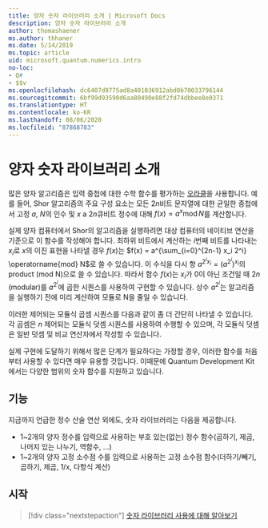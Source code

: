 ```yaml
---
title: 양자 숫자 라이브러리 소개 | Microsoft Docs
description: 양자 숫자 라이브러리 소개
author: thomashaener
ms.author: thhaner
ms.date: 5/14/2019
ms.topic: article
uid: microsoft.quantum.numerics.intro
no-loc:
- Q#
- $$v
ms.openlocfilehash: dc6407d9775ad8a401036912abd0b70033796144
ms.sourcegitcommit: 6bf99d93590d6aa80490e88f2fd74dbbee8e0371
ms.translationtype: HT
ms.contentlocale: ko-KR
ms.lasthandoff: 08/06/2020
ms.locfileid: "87868783"
---
```

# <a name="introduction-to-the-quantum-numerics-library"></a>양자 숫자 라이브러리 소개

많은 양자 알고리즘은 입력 중첩에 대한 수학 함수를 평가하는 [오라클](xref:microsoft.quantum.concepts.oracles)을 사용합니다.
예를 들어, Shor 알고리즘의 주요 구성 요소는 모든 $2n$비트 문자열에 대한 균일한 중첩에서 고정 $a$, $N$의 인수 및 $x$ a $2n$큐비트 정수에 대해 $f(x) = a^x\operatorname{mod} N$를 계산합니다.

실제 양자 컴퓨터에서 Shor의 알고리즘을 실행하려면 대상 컴퓨터의 네이티브 연산을 기준으로 이 함수를 작성해야 합니다.
최하위 비트에서 계산하는 $i$번째 비트를 나타내는 $x_i$로 $x$의 이진 표현을 나타낼 경우 $f(x)$는 $f(x) = a^{\sum_{i=0}^{2n-1} x_i 2^i} \operatorname{mod} N$로 쓸 수 있습니다.
이 수식을 다시 항 $a^{2^i x_i}=(a^{2^i})^{x_i}$의 product (mod N)으로 쓸 수 있습니다. 따라서 함수 $f(x)$는 $x_i$가 0이 아닌 조건일 때 $2n$ (modular)를 $a^{2^i}$에 곱한 시퀀스를 사용하여 구현할 수 있습니다. 상수 $a^{2^i}$는 알고리즘을 실행하기 전에 미리 계산하여 모듈로 N을 줄일 수 있습니다.

이러한 제어되는 모듈식 곱셈 시퀀스를 다음과 같이 좀 더 간단히 나타낼 수 있습니다. 각 곱셈은 $n$ 제어되는 모듈식 덧셈 시퀀스를 사용하여 수행할 수 있으며, 각 모듈식 덧셈은 일반 덧셈 및 비교 연산자에서 작성할 수 있습니다.


실제 구현에 도달하기 위해서 많은 단계가 필요하다는 가정할 경우, 이러한 함수를 처음부터 사용할 수 있다면 매우 유용할 것입니다.
이때문에 Quantum Development Kit에서는 다양한 범위의 숫자 함수를 지원하고 있습니다.


## <a name="functionality"></a>기능

지금까지 언급한 정수 산술 연산 외에도, 숫자 라이브러리는 다음을 제공합니다.

- 1~2개의 양자 정수를 입력으로 사용하는 부호 있는(없는) 정수 함수(곱하기, 제곱, 나머지 있는 나누기, 역함수, ...)
- 1~2개의 양자 고정 소수점 수를 입력으로 사용하는 고정 소수점 함수(더하기/빼기, 곱하기, 제곱, 1/x, 다항식 계산)

## <a name="getting-started"></a>시작

> [!div class="nextstepaction"]
> [숫자 라이브러리 사용에 대해 알아보기](xref:microsoft.quantum.numerics.usage)

